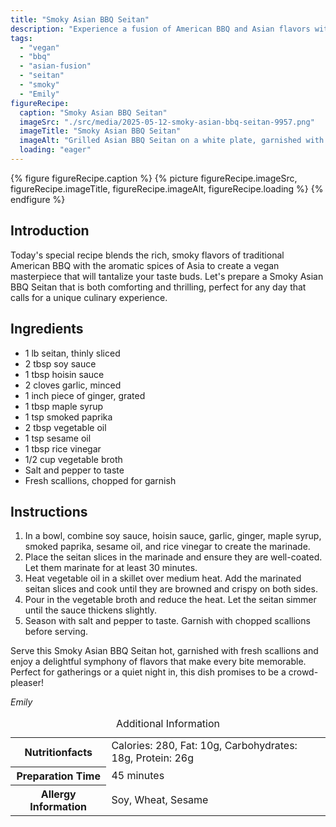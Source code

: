 ```yaml
---
title: "Smoky Asian BBQ Seitan"
description: "Experience a fusion of American BBQ and Asian flavors with this vegan Smoky Asian BBQ Seitan recipe, perfect for any culinary enthusiast looking for something uniquely delicious."
tags:
  - "vegan"
  - "bbq"
  - "asian-fusion"
  - "seitan"
  - "smoky"
  - "Emily"
figureRecipe: 
  caption: "Smoky Asian BBQ Seitan"
  imageSrc: "./src/media/2025-05-12-smoky-asian-bbq-seitan-9957.png"
  imageTitle: "Smoky Asian BBQ Seitan"
  imageAlt: "Grilled Asian BBQ Seitan on a white plate, garnished with scallions, set on a wooden table, with minimal cutlery and soft lighting."
  loading: "eager"
---
```


{% figure figureRecipe.caption %}
{% picture figureRecipe.imageSrc, figureRecipe.imageTitle, figureRecipe.imageAlt, figureRecipe.loading %}
{% endfigure %}

## Introduction

Today's special recipe blends the rich, smoky flavors of traditional American BBQ with the aromatic spices of Asia to create a vegan masterpiece that will tantalize your taste buds. Let's prepare a Smoky Asian BBQ Seitan that is both comforting and thrilling, perfect for any day that calls for a unique culinary experience.

## Ingredients

- 1 lb seitan, thinly sliced
- 2 tbsp soy sauce
- 1 tbsp hoisin sauce
- 2 cloves garlic, minced
- 1 inch piece of ginger, grated
- 1 tbsp maple syrup
- 1 tsp smoked paprika
- 2 tbsp vegetable oil
- 1 tsp sesame oil
- 1 tbsp rice vinegar
- 1/2 cup vegetable broth
- Salt and pepper to taste
- Fresh scallions, chopped for garnish

## Instructions

1. In a bowl, combine soy sauce, hoisin sauce, garlic, ginger, maple syrup, smoked paprika, sesame oil, and rice vinegar to create the marinade.
2. Place the seitan slices in the marinade and ensure they are well-coated. Let them marinate for at least 30 minutes.
3. Heat vegetable oil in a skillet over medium heat. Add the marinated seitan slices and cook until they are browned and crispy on both sides.
4. Pour in the vegetable broth and reduce the heat. Let the seitan simmer until the sauce thickens slightly.
5. Season with salt and pepper to taste. Garnish with chopped scallions before serving.

Serve this Smoky Asian BBQ Seitan hot, garnished with fresh scallions and enjoy a delightful symphony of flavors that make every bite memorable. Perfect for gatherings or a quiet night in, this dish promises to be a crowd-pleaser!

*Emily*

<table><caption class='sr-only'>Additional Information</caption><tr><th>Nutritionfacts</th><td>Calories: 280, Fat: 10g, Carbohydrates: 18g, Protein: 26g&nbsp;</td></tr><tr><th>Preparation Time</th><td>45 minutes&nbsp;</td></tr><tr><th>Allergy Information</th><td>Soy, Wheat, Sesame&nbsp;</td></tr></table>

